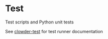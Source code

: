 # Test

Test scripts and Python unit tests

See [clowder-test](../clowder_test) for test runner documentation

